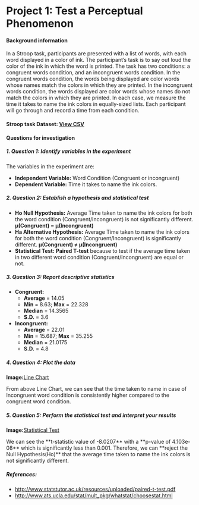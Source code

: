 # Project 1: Test a Perceptual Phenomenon
#### Background information

In a Stroop task, participants are presented with a list of words, with each word displayed in a color of ink. The participant’s task is to say out loud the color of the ink in which the word is printed. The task has two conditions: a congruent words condition, and an incongruent words condition. In the congruent words condition, the words being displayed are color words whose names match the colors in which they are printed. In the incongruent words condition, the words displayed are color words whose names do not match the colors in which they are printed. In each case, we measure the time it takes to name the ink colors in equally-sized lists. Each participant will go through and record a time from each condition.

#### Stroop task Dataset: [View CSV](https://github.com/sohilg/Udacity_DataAnalyst_NanoDegree/blob/master/P1-Test_a_Perceptual_Phenomenon/stroopdata.csv)

#### Questions for investigation

##### 1.	Question 1: Identify variables in the experiment
The variables in the experiment are:
* **Independent Variable:** Word Condition (Congruent or incongruent)
* **Dependent Variable:** Time it takes to name the ink colors.

##### 2.	Question 2: Establish a hypothesis and statistical test
* **Ho Null Hypothesis:** Average Time taken to name the ink colors for both the word condition (Congruent/Incongruent) is not significantly different. **µ(Congruent) = µ(Incongruent)**
* **Ha Alternative Hypothesis:** Average Time taken to name the ink colors for both the word condition (Congruent/Incongruent) is significantly different. **µ(Congruent) ≠ µ(Incongruent)**
* **Statistical Test:**  **Paired T-test** because to test if the average time taken in two different word condition (Congruent/Incongruent) are equal or not.

##### 3.	Question 3: Report descriptive statistics
* **Congruent:** 
  * **Average** = 14.05
  * **Min** = 8.63; **Max** = 22.328 
  * **Median** = 14.3565 
  * **S.D.** = 3.6
* **Incongruent:**
  * **Average** = 22.01 
  * **Min** = 15.687; **Max** = 35.255 
  * **Median** = 21.0175 
  * **S.D.** = 4.8

##### 4.	Question 4: Plot the data 
**Image:**[Line Chart](https://cloud.githubusercontent.com/assets/13821059/10432998/6b1fcdf8-70d4-11e5-8a29-1667928fe293.png)
<p>From above Line Chart, we can see that the time taken to name in case of Incongruent word condition is consistently higher compared to the congruent word condition.</p>

##### 5.	Question 5: Perform the statistical test and interpret your results 
**Image:**[Statistical Test](https://cloud.githubusercontent.com/assets/13821059/10433041/b7e64a5e-70d4-11e5-9362-4b5642fb5c57.png)
<p>We can see the **t-statistic value of -8.0207** with a **p-value of 4.103e-08** which is significantly less than 0.001.
Therefore, we can **reject the Null Hypothesis(Ho)** that the average time taken to name the ink colors is not significantly different.</p>


##### References:
 *	http://www.statstutor.ac.uk/resources/uploaded/paired-t-test.pdf
 * http://www.ats.ucla.edu/stat/mult_pkg/whatstat/choosestat.html
